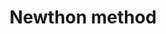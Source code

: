 ---
layout: single
title:  "Newthon method"
categories: Optimal_design_class
typora-root-url: ../
use_math: true
---